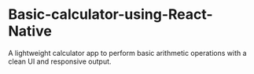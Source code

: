 # Basic-calculator-using-React-Native
A lightweight calculator app to perform basic arithmetic operations with a clean UI and responsive output.
